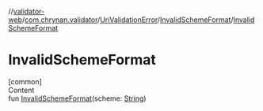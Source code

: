 //[validator-web](../../../../index.md)/[com.chrynan.validator](../../index.md)/[UriValidationError](../index.md)/[InvalidSchemeFormat](index.md)/[InvalidSchemeFormat](-invalid-scheme-format.md)



# InvalidSchemeFormat  
[common]  
Content  
fun [InvalidSchemeFormat](-invalid-scheme-format.md)(scheme: [String](https://kotlinlang.org/api/latest/jvm/stdlib/kotlin/-string/index.html))  



